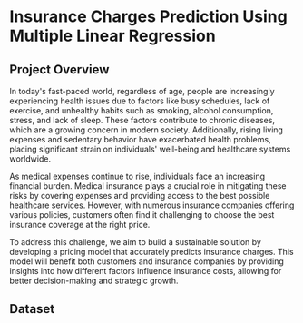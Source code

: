 # Insurance Charges Prediction Using Multiple Linear Regression

## Project Overview
In today's fast-paced world, regardless of age, people are increasingly experiencing health issues due to factors like busy schedules, lack of exercise, and unhealthy habits such as smoking, alcohol consumption, stress, and lack of sleep. These factors contribute to chronic diseases, which are a growing concern in modern society. Additionally, rising living expenses and sedentary behavior have exacerbated health problems, placing significant strain on individuals' well-being and healthcare systems worldwide.

As medical expenses continue to rise, individuals face an increasing financial burden. Medical insurance plays a crucial role in mitigating these risks by covering expenses and providing access to the best possible healthcare services. However, with numerous insurance companies offering various policies, customers often find it challenging to choose the best insurance coverage at the right price.

To address this challenge, we aim to build a sustainable solution by developing a pricing model that accurately predicts insurance charges. This model will benefit both customers and insurance companies by providing insights into how different factors influence insurance costs, allowing for better decision-making and strategic growth.

## Dataset
